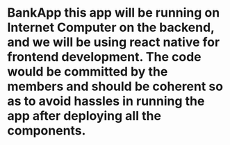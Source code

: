 # BankApp this app will be running on Internet Computer on the backend, and we will be using react native for frontend development. The code would be committed by the members and should be coherent so as to avoid hassles in running the app after deploying all the components.
